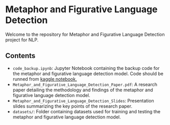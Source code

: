 # Metaphor and Figurative Language Detection

Welcome to the repository for Metaphor and Figurative Language Detection project for NLP.

## Contents

- `code_backup.ipynb`: Jupyter Notebook containing the backup code for the metaphor and figurative language detection model. Code should be runned from [kaggle notebook.](https://www.kaggle.com/code/vladfurdui/notebookeee9468e74/edit/run/176858316)
- `Metaphor_and_Figurative_Language_Detection_Paper.pdf`: A research paper detailing the methodology and findings of the metaphor and figurative language detection model.
- `Metaphor_and_Figurative_Language_Detection_Slides`: Presentation slides summarizing the key points of the research paper.
- `datasets/`: Folder containing datasets used for training and testing the metaphor and figurative language detection model.
